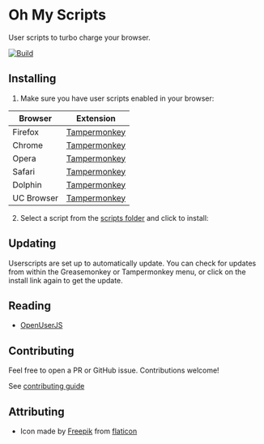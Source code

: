 # Oh My Scripts

User scripts to turbo charge your browser.

[![Build](https://github.com/iamogbz/oh-my-scripts/actions/workflows/nodejs.yml/badge.svg)](https://github.com/iamogbz/oh-my-scripts/actions/workflows/nodejs.yml)

## Installing

1. Make sure you have user scripts enabled in your browser:

| Browser    | Extension                                                          |
| ---------- | ------------------------------------------------------------------ |
| Firefox    | [Tampermonkey](https://tampermonkey.net/?ext=dhdg&browser=firefox) |
| Chrome     | [Tampermonkey](https://tampermonkey.net/?ext=dhdg&browser=chrome)  |
| Opera      | [Tampermonkey](https://tampermonkey.net/?ext=dhdg&browser=opera)   |
| Safari     | [Tampermonkey](https://tampermonkey.net/?ext=dhdg&browser=safari)  |
| Dolphin    | [Tampermonkey](https://tampermonkey.net/?ext=dhdg&browser=dolphin) |
| UC Browser | [Tampermonkey](https://tampermonkey.net/?ext=dhdg&browser=ucweb)   |

2. Select a script from the [scripts folder](https://github.com/iamogbz/oh-my-scripts/tree/master/scripts) and click to install:

## Updating

Userscripts are set up to automatically update. You can check for updates from within the Greasemonkey or Tampermonkey menu, or click on the install link again to get the update.

## Reading

- [OpenUserJS](https://openuserjs.org)

## Contributing

Feel free to open a PR or GitHub issue. Contributions welcome!

See [contributing guide](https://github.com/iamogbz/oh-my-scripts/blob/master/CONTRIBUTING.md)

## Attributing

- Icon made by [Freepik](http://www.freepik.com/) from [flaticon](https://www.flaticon.com/free-icon/monkey_3069257)
